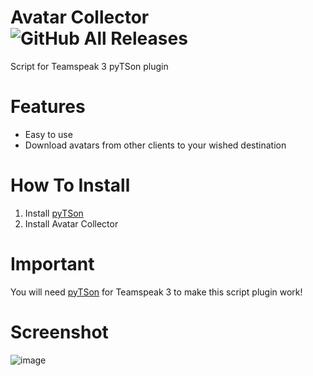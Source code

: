 # Avatar Collector ![GitHub All Releases](https://img.shields.io/github/downloads/DerLuemmel/AvatarCollector/total.svg?label=Downloads&style=popout-square)

Script for Teamspeak 3 pyTSon plugin

# Features
* Easy to use
* Download avatars from other clients to your wished destination

# How To Install
1. Install [pyTSon](https://www.myteamspeak.com/addons/86d2c267-1b43-4a4b-8cfb-06c2d8208bdc)
1. Install Avatar Collector

# Important
You will need [pyTSon](https://www.myteamspeak.com/addons/86d2c267-1b43-4a4b-8cfb-06c2d8208bdc) for Teamspeak 3 to make this script plugin work!

# Screenshot
![image](https://user-images.githubusercontent.com/24513785/57960077-2096da80-7907-11e9-8640-38859fdbd96e.png)
